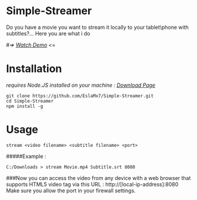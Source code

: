 # Simple-Streamer
Do you have a movie you want to stream it locally to your tablet\phone with subtitles?... Here you are what i do

#*=> [Watch Demo](https://copy.com/QdvqM64JAXCY/Simple-Streamer.mp4) <=*

# Installation
*requires Node.JS installed on your machine : [Download Page](https://nodejs.org/en/download/)*
```
git clone https://github.com/EslaMx7/Simple-Streamer.git
cd Simple-Streamer
npm install -g
```
# Usage

```
stream <video filename> <subtitle filename> <port>
```
#####Example :
```
C:/Downloads > stream Movie.mp4 Subtitle.srt 8080
```

###Now you can access the video from any device with a web browser that supports HTML5 video tag via this URL : http://[local-ip-address]:8080
Make sure you allow the port in your firewall settings.
